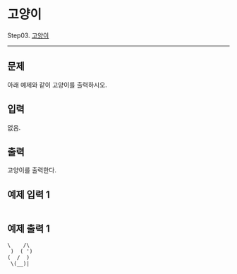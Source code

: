 # 고양이
Step03. [고양이](https://www.acmicpc.net/problem/10171)

---

## 문제

아래 예제와 같이 고양이를 출력하시오.

## 입력

없음.

## 출력

고양이를 출력한다.

## 예제 입력 1 

```

```

## 예제 출력 1 

```
\    /\
 )  ( ')
(  /  )
 \(__)|
```